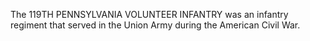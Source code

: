 The 119TH PENNSYLVANIA VOLUNTEER INFANTRY was an infantry regiment that served in the Union Army during the American Civil War.
